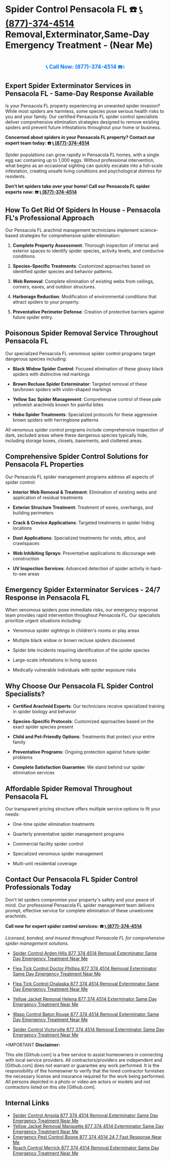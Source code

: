 # Spider Control Pensacola FL ☎️ [📞 (877)-374-4514](https://pest-control-4514.netlify.app) Removal,Exterminator,Same-Day Emergency Treatment - (Near Me)
# 

<p align="center" style="font-size: 1.2em; font-weight: bold; margin: 20px 0;">
  <a href="https://pest-control-4514.netlify.app" target="_blank" style="color: #007BFF; text-decoration: none;">📞 Call Now: (877)-374-4514 ☎️💧</a>
</p>

## Expert Spider Exterminator Services in Pensacola FL - Same-Day Response Available

Is your Pensacola FL property experiencing an unwanted spider invasion? While most spiders are harmless, some species pose serious health risks to you and your family. Our certified Pensacola FL spider control specialists deliver comprehensive elimination strategies designed to remove existing spiders and prevent future infestations throughout your home or business.

**Concerned about spiders in your Pensacola FL property? Contact our expert team today: ☎️ [📞 (877)-374-4514](https://pest-control-4514.netlify.app)**

Spider populations can grow rapidly in Pensacola FL homes, with a single egg sac containing up to 1,000 eggs. Without professional intervention, what begins as an occasional sighting can quickly escalate into a full-scale infestation, creating unsafe living conditions and psychological distress for residents.

**Don't let spiders take over your home! Call our Pensacola FL spider experts now: ☎️ [📞 (877)-374-4514](https://pest-control-4514.netlify.app)**

## How To Get Rid Of Spiders In House - Pensacola FL's Professional Approach

Our Pensacola FL arachnid management technicians implement science-based strategies for comprehensive spider elimination:

1. **Complete Property Assessment**: Thorough inspection of interior and exterior spaces to identify spider species, activity levels, and conducive conditions.

2. **Species-Specific Treatments**: Customized approaches based on identified spider species and behavior patterns.

3. **Web Removal**: Complete elimination of existing webs from ceilings, corners, eaves, and outdoor structures.

4. **Harborage Reduction**: Modification of environmental conditions that attract spiders to your property.

5. **Preventative Perimeter Defense**: Creation of protective barriers against future spider entry.

## Poisonous Spider Removal Service Throughout Pensacola FL

Our specialized Pensacola FL venomous spider control programs target dangerous species including:

- **Black Widow Spider Control**: Focused elimination of these glossy black spiders with distinctive red markings

- **Brown Recluse Spider Exterminator**: Targeted removal of these tan/brown spiders with violin-shaped markings

- **Yellow Sac Spider Management**: Comprehensive control of these pale yellowish arachnids known for painful bites

- **Hobo Spider Treatments**: Specialized protocols for these aggressive brown spiders with herringbone patterns

All venomous spider control programs include comprehensive inspection of dark, secluded areas where these dangerous species typically hide, including storage boxes, closets, basements, and cluttered areas.

## Comprehensive Spider Control Solutions for Pensacola FL Properties

Our Pensacola FL spider management programs address all aspects of spider control:

- **Interior Web Removal & Treatment**: Elimination of existing webs and application of residual treatments

- **Exterior Structure Treatment**: Treatment of eaves, overhangs, and building perimeters

- **Crack & Crevice Applications**: Targeted treatments in spider hiding locations

- **Dust Applications**: Specialized treatments for voids, attics, and crawlspaces

- **Web Inhibiting Sprays**: Preventative applications to discourage web construction

- **UV Inspection Services**: Advanced detection of spider activity in hard-to-see areas

## Emergency Spider Exterminator Services - 24/7 Response in Pensacola FL

When venomous spiders pose immediate risks, our emergency response team provides rapid intervention throughout Pensacola FL. Our specialists prioritize urgent situations including:

- Venomous spider sightings in children's rooms or play areas

- Multiple black widow or brown recluse spiders discovered

- Spider bite incidents requiring identification of the spider species

- Large-scale infestations in living spaces

- Medically vulnerable individuals with spider exposure risks

## Why Choose Our Pensacola FL Spider Control Specialists?

- **Certified Arachnid Experts**: Our technicians receive specialized training in spider biology and behavior

- **Species-Specific Protocols**: Customized approaches based on the exact spider species present

- **Child and Pet-Friendly Options**: Treatments that protect your entire family

- **Preventative Programs**: Ongoing protection against future spider problems

- **Complete Satisfaction Guarantee**: We stand behind our spider elimination services

## Affordable Spider Removal Throughout Pensacola FL

Our transparent pricing structure offers multiple service options to fit your needs:

- One-time spider elimination treatments

- Quarterly preventative spider management programs

- Commercial facility spider control

- Specialized venomous spider management

- Multi-unit residential coverage

## Contact Our Pensacola FL Spider Control Professionals Today

Don't let spiders compromise your property's safety and your peace of mind. Our professional Pensacola FL spider management team delivers prompt, effective service for complete elimination of these unwelcome arachnids.

**Call now for expert spider control services: ☎️ [📞 (877)-374-4514](https://pest-control-4514.netlify.app)**

*Licensed, bonded, and insured throughout Pensacola FL for comprehensive spider management solutions.*


- [Spider Control Arden Hills 877 374 4514 Removal Exterminator Same Day Emergency Treatment Near Me](https://github.com/allyoucaneatsushiin/pest-control/blob/main/Spider-Control-Arden-Hills-877-374-4514-Removal-Exterminator-Same-Day-Emergency-Treatment-Near-Me.md)
- [Flea Tick Control Doctor Phillips 877 374 4514 Removal Exterminator Same Day Emergency Treatment Near Me](https://github.com/allyoucaneatsushiin/pest-control/blob/main/Flea-Tick-Control-Doctor-Phillips-877-374-4514-Removal-Exterminator-Same-Day-Emergency-Treatment-Near-Me.md)
- [Flea Tick Control Onalaska 877 374 4514 Removal Exterminator Same Day Emergency Treatment Near Me](https://github.com/allyoucaneatsushiin/pest-control/blob/main/Flea-Tick-Control-Onalaska-877-374-4514-Removal-Exterminator-Same-Day-Emergency-Treatment-Near-Me.md)


- [Yellow Jacket Removal Helena 877 374 4514 Exterminator Same Day Emergency Treatment Near Me](https://github.com/allyoucaneatsushiin/pest-control/blob/main/Yellow-Jacket-Removal-Helena-877-374-4514-Exterminator-Same-Day-Emergency-Treatment-Near-Me.md)
- [Wasp Control Baton Rouge 877 374 4514 Removal Exterminator Same Day Emergency Treatment Near Me](https://github.com/allyoucaneatsushiin/pest-control/blob/main/Wasp-Control-Baton-Rouge-877-374-4514-Removal-Exterminator-Same-Day-Emergency-Treatment-Near-Me.md)
- [Spider Control Victorville 877 374 4514 Removal Exterminator Same Day Emergency Treatment Near Me](https://github.com/allyoucaneatsushiin/pest-control/blob/main/Spider-Control-Victorville-877-374-4514-Removal-Exterminator-Same-Day-Emergency-Treatment-Near-Me.md)


*IMPORTANT **Disclaimer:**  

This site [Github.com] is a free service to assist homeowners in connecting with local service providers. All contractors/providers are independent and [Github.com] does not warrant or guarantee any work performed. It is the responsibility of the homeowner to verify that the hired contractor furnishes the necessary license and insurance required for the work being performed. All persons depicted in a photo or video are actors or models and not contractors listed on this site [Github.com].


## Internal Links
- [Spider Control Angola 877 374 4514 Removal Exterminator Same Day Emergency Treatment Near Me](https://github.com/allyoucaneatsushiin/pest-control/blob/main/Spider-Control-Angola-877-374-4514-Removal-Exterminator-Same-Day-Emergency-Treatment-Near-Me.md)
- [Yellow Jacket Removal Marquette 877 374 4514 Exterminator Same Day Emergency Treatment Near Me](https://github.com/allyoucaneatsushiin/pest-control/blob/main/Yellow-Jacket-Removal-Marquette-877-374-4514-Exterminator-Same-Day-Emergency-Treatment-Near-Me.md)
- [Emergency Pest Control Boone 877 374 4514 24 7 Fast Response Near Me](https://github.com/allyoucaneatsushiin/pest-control/blob/main/Emergency-Pest-Control-Boone-877-374-4514-24-7-Fast-Response-Near-Me.md)
- [Roach Control Merrick 877 374 4514 Removal Exterminator Same Day Emergency Treatment Near Me](https://github.com/allyoucaneatsushiin/pest-control/blob/main/Roach-Control-Merrick-877-374-4514-Removal-Exterminator-Same-Day-Emergency-Treatment-Near-Me.md)
